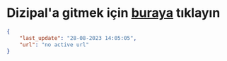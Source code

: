 # Dizipal'a gitmek için [buraya](None) tıklayın
        
```json
{
    "last_update": "28-08-2023 14:05:05",
    "url": "no active url"
}
```